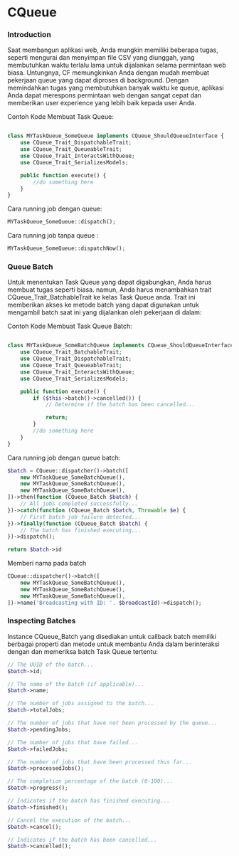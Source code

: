 # CQueue

### Introduction

Saat membangun aplikasi web, Anda mungkin memiliki beberapa tugas, seperti mengurai dan menyimpan file CSV yang diunggah, yang membutuhkan waktu terlalu lama untuk dijalankan selama permintaan web biasa. Untungnya, CF memungkinkan Anda dengan mudah membuat pekerjaan queue yang dapat diproses di background. Dengan memindahkan tugas yang membutuhkan banyak waktu ke queue, aplikasi Anda dapat merespons permintaan web dengan sangat cepat dan memberikan user experience yang lebih baik kepada user Anda.



Contoh Kode Membuat Task Queue:
```php

class MYTaskQueue_SomeQueue implements CQueue_ShouldQueueInterface {
    use CQueue_Trait_DispatchableTrait;
    use CQueue_Trait_QueueableTrait;
    use CQueue_Trait_InteractsWithQueue;
    use CQueue_Trait_SerializesModels;

    public function execute() {
        //do something here
    }
}


```

Cara running job dengan queue:

```php
MYTaskQueue_SomeQueue::dispatch();
```

Cara running job tanpa queue :

```php
MYTaskQueue_SomeQueue::dispatchNow();
```

### Queue Batch

Untuk menentukan Task Queue yang dapat digabungkan, Anda harus membuat tugas seperti biasa. namun, Anda harus menambahkan trait CQueue_Trait_BatchableTrait ke kelas Task Queue anda. Trait ini memberikan akses ke metode batch yang dapat digunakan untuk mengambil batch saat ini yang dijalankan oleh pekerjaan di dalam:


Contoh Kode Membuat Task Queue Batch:
```php

class MYTaskQueue_SomeBatchQueue implements CQueue_ShouldQueueInterface {
    use CQueue_Trait_BatchableTrait;
    use CQueue_Trait_DispatchableTrait;
    use CQueue_Trait_QueueableTrait;
    use CQueue_Trait_InteractsWithQueue;
    use CQueue_Trait_SerializesModels;

    public function execute() {
        if ($this->batch()->cancelled()) {
            // Determine if the batch has been cancelled...

            return;
        }
        //do something here
    }
}


```

Cara running job dengan queue batch:

```php
$batch = CQueue::dispatcher()->batch([
    new MYTaskQueue_SomeBatchQueue(),
    new MYTaskQueue_SomeBatchQueue(),
    new MYTaskQueue_SomeBatchQueue(),
])->then(function (CQueue_Batch $batch) {
    // All jobs completed successfully...
})->catch(function (CQueue_Batch $batch, Throwable $e) {
    // First batch job failure detected...
})->finally(function (CQueue_Batch $batch) {
    // The batch has finished executing...
})->dispatch();

return $batch->id
```

Memberi nama pada batch


```php
CQueue::dispatcher()->batch([
    new MYTaskQueue_SomeBatchQueue(),
    new MYTaskQueue_SomeBatchQueue(),
    new MYTaskQueue_SomeBatchQueue(),
])->name('Broadcasting with ID: '. $broadcastId)->dispatch();
```

### Inspecting Batches

Instance CQueue_Batch yang disediakan untuk callback batch memiliki berbagai properti dan metode untuk membantu Anda dalam berinteraksi dengan dan memeriksa batch Task Queue tertentu:

```php
// The UUID of the batch...
$batch->id;

// The name of the batch (if applicable)...
$batch->name;

// The number of jobs assigned to the batch...
$batch->totalJobs;

// The number of jobs that have not been processed by the queue...
$batch->pendingJobs;

// The number of jobs that have failed...
$batch->failedJobs;

// The number of jobs that have been processed thus far...
$batch->processedJobs();

// The completion percentage of the batch (0-100)...
$batch->progress();

// Indicates if the batch has finished executing...
$batch->finished();

// Cancel the execution of the batch...
$batch->cancel();

// Indicates if the batch has been cancelled...
$batch->cancelled();

```
